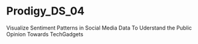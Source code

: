# Prodigy_DS_04
Visualize Sentiment Patterns in Social Media Data To Uderstand the Public Opinion Towards TechGadgets
